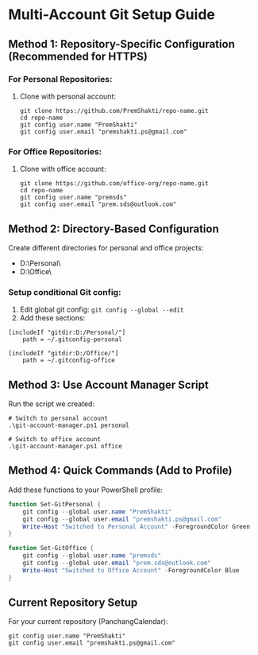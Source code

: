 # Multi-Account Git Setup Guide

## Method 1: Repository-Specific Configuration (Recommended for HTTPS)

### For Personal Repositories:
1. Clone with personal account:
   ```
   git clone https://github.com/PremShakti/repo-name.git
   cd repo-name
   git config user.name "PremShakti"
   git config user.email "premshakti.ps@gmail.com"
   ```

### For Office Repositories:
1. Clone with office account:
   ```
   git clone https://github.com/office-org/repo-name.git
   cd repo-name
   git config user.name "premsds"
   git config user.email "prem.sds@outlook.com"
   ```

## Method 2: Directory-Based Configuration

Create different directories for personal and office projects:
- D:\Personal\
- D:\Office\

### Setup conditional Git config:
1. Edit global git config: `git config --global --edit`
2. Add these sections:

```
[includeIf "gitdir:D:/Personal/"]
    path = ~/.gitconfig-personal

[includeIf "gitdir:D:/Office/"]
    path = ~/.gitconfig-office
```

## Method 3: Use Account Manager Script

Run the script we created:
```
# Switch to personal account
.\git-account-manager.ps1 personal

# Switch to office account  
.\git-account-manager.ps1 office
```

## Method 4: Quick Commands (Add to Profile)

Add these functions to your PowerShell profile:
```powershell
function Set-GitPersonal {
    git config --global user.name "PremShakti"
    git config --global user.email "premshakti.ps@gmail.com"
    Write-Host "Switched to Personal Account" -ForegroundColor Green
}

function Set-GitOffice {
    git config --global user.name "premsds" 
    git config --global user.email "prem.sds@outlook.com"
    Write-Host "Switched to Office Account" -ForegroundColor Blue
}
```

## Current Repository Setup
For your current repository (PanchangCalendar):
```
git config user.name "PremShakti"
git config user.email "premshakti.ps@gmail.com"
```